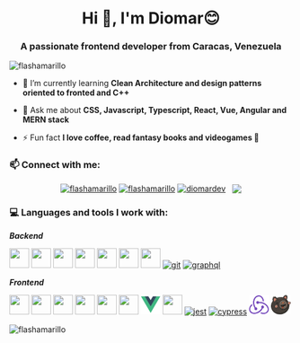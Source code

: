 <h1 align="center">Hi 👋, I'm Diomar😊</h1>
<h3 align="center">A passionate frontend developer from Caracas, Venezuela</h3>

<p align="left"> <img src="https://komarev.com/ghpvc/?username=flashamarillo&label=Profile%20views&color=0e75b6&style=flat" alt="flashamarillo" /> </p>

- 🌱 I’m currently learning **Clean Architecture and design patterns oriented to fronted and C++**

- 💬 Ask me about **CSS, Javascript, Typescript, React, Vue, Angular and MERN stack**

- ⚡ Fun fact **I love coffee, read fantasy books and videogames  💞**

<h3 align="left">📫 Connect with me:</h3>
<p align="center">
<a href="https://codepen.io/flashamarillo" target="_blank"><img align="center" src="https://raw.githubusercontent.com/rahuldkjain/github-profile-readme-generator/master/src/images/icons/Social/codepen.svg" alt="flashamarillo" height="30" width="40" /></a>
<a href="https://dev.to/flashamarillo" target="_blank"><img align="center" src="https://raw.githubusercontent.com/rahuldkjain/github-profile-readme-generator/master/src/images/icons/Social/devto.svg" alt="flashamarillo" height="30" width="40" /></a>
<a href="https://www.linkedin.com/in/diomardev/" target="_blank"><img align="center" src="https://raw.githubusercontent.com/rahuldkjain/github-profile-readme-generator/master/src/images/icons/Social/linked-in-alt.svg" alt="diomardev" height="30" width="40" /></a>
  &nbsp;
<a href="mailto:diomarfvr@gmail.com"><img align="center" src="https://img.shields.io/badge/-diomarfvr@gmail.com-D14836?style=flat&logo=Gmail&logoColor=white"/></a>
</p>

<h3 align="left">💻 Languages and tools I work with:</h3>

***Backend***
<p>
  <a href="https://nodejs.org" target="_blank" rel="noreferrer"><img src="https://cdn.jsdelivr.net/gh/devicons/devicon/icons/nodejs/nodejs-original.svg" width="35" height="35"/></a>
  <a href="https://expressjs.com" target="_blank" rel="noreferrer"><img src="https://img.icons8.com/?size=100&id=kg46nzoJrmTR&format=png&color=FFFFFF" width="35" height="35"/></a>
  <a href="https://www.python.org" target="_blank" rel="noreferrer"><img src="https://cdn.jsdelivr.net/gh/devicons/devicon/icons/python/python-original.svg" width="35" height="35"/></a>
  <a href="https://www.postgresql.org" target="_blank" rel="noreferrer"><img src="https://cdn.jsdelivr.net/gh/devicons/devicon/icons/postgresql/postgresql-original.svg" width="35" height="35"/></a>
  <a href="https://www.mongodb.com" target="_blank" rel="noreferrer"><img src="https://cdn.jsdelivr.net/gh/devicons/devicon/icons/mongodb/mongodb-original.svg" width="35" height="35"/></a>
  <a href="https://www.mysql.com" target="_blank" rel="noreferrer"><img src="https://www.vectorlogo.zone/logos/mysql/mysql-icon.svg" width="35" height="35"/></a>
  <a href="https://postman.com" target="_blank" rel="noreferrer"><img src="https://cdn.jsdelivr.net/gh/devicons/devicon/icons/postman/postman-original.svg" width="35" height="35"/></a>
  <a href="https://git-scm.com" target="_blank" rel="noreferrer"><img src="https://www.vectorlogo.zone/logos/git-scm/git-scm-icon.svg" alt="git" width="35" height="35"/></a>
  <a href="https://graphql.org" target="_blank" rel="noreferrer"><img src="https://www.vectorlogo.zone/logos/graphql/graphql-icon.svg" alt="graphql" width="35" height="35"/></a>
</p>

***Frontend***
<p>
  <a href="https://es.react.dev/" target="_blank" rel="noreferrer"><img src="https://cdn.jsdelivr.net/gh/devicons/devicon/icons/react/react-original.svg" width="35" height="35"/></a>
  <img src="https://cdn.jsdelivr.net/gh/devicons/devicon/icons/javascript/javascript-original.svg" width="35" height="35"/>
  <img src="https://cdn.jsdelivr.net/gh/devicons/devicon/icons/typescript/typescript-original.svg" width="35" height="35"/>
  <img src="https://cdn.jsdelivr.net/gh/devicons/devicon/icons/html5/html5-original.svg" width="35" height="35"/>
  <img src="https://cdn.jsdelivr.net/gh/devicons/devicon/icons/css3/css3-original.svg" width="35" height="35"/>
  <img src="https://cdn.jsdelivr.net/gh/devicons/devicon/icons/tailwindcss/tailwindcss-original.svg" width="35" height="35"/>
  <a href="https://vuejs.org/" target="_blank" rel="noreferrer"><img src="https://raw.githubusercontent.com/devicons/devicon/master/icons/vuejs/vuejs-original.svg" alt="vuejs" width="35" height="35"/></a>
  <img src="https://img.icons8.com/?size=100&id=r2OarXWQc7B6&format=png&color=FFFFFF" width="35" height="35"/>
  <a href="https://jestjs.io" target="_blank" rel="noreferrer"><img src="https://www.vectorlogo.zone/logos/jestjsio/jestjsio-icon.svg" alt="jest" width="35" height="35"/></a>
  <a href="https://www.cypress.io" target="_blank" rel="noreferrer" ><img src="https://raw.githubusercontent.com/simple-icons/simple-icons/6e46ec1fc23b60c8fd0d2f2ff46db82e16dbd75f/icons/cypress.svg" alt="cypress" width="35" height="35"/></a>
  <a href="https://redux.js.org" target="_blank" rel="noreferrer"> <img src="https://raw.githubusercontent.com/devicons/devicon/master/icons/redux/redux-original.svg" alt="redux" width="35" height="35"/></a>
  <a href="https://zustand.docs.pmnd.rs/getting-started/introduction" target="_blank" rel="noreferrer"> <img src="https://raw.githubusercontent.com/devicons/devicon/master/icons/zustand/zustand-original.svg" alt="zustand" width="35" height="35"/></a>
</p>

<p><img align="center" src="https://github-readme-stats.vercel.app/api/top-langs?username=flashamarillo&show_icons=true&locale=en&layout=compact" alt="flashamarillo" /></p>
